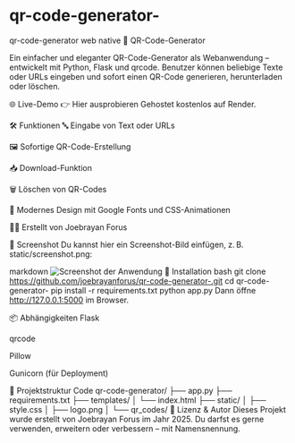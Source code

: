 # qr-code-generator-
qr-code-generator web native
📱 QR-Code-Generator

Ein einfacher und eleganter QR-Code-Generator als Webanwendung – entwickelt mit Python, Flask und qrcode. Benutzer können beliebige Texte oder URLs eingeben und sofort einen QR-Code generieren, herunterladen oder löschen.

🌐 Live-Demo
👉 Hier ausprobieren Gehostet kostenlos auf Render.

🛠️ Funktionen
🔤 Eingabe von Text oder URLs

🖼️ Sofortige QR-Code-Erstellung

📥 Download-Funktion

🗑️ Löschen von QR-Codes

🎨 Modernes Design mit Google Fonts und CSS-Animationen

🧑‍💻 Erstellt von Joebrayan Forus

📸 Screenshot
Du kannst hier ein Screenshot-Bild einfügen, z. B. static/screenshot.png:

markdown
![Screenshot der Anwendung](<img width="408" height="234" alt="image" src="https://github.com/user-attachments/assets/ffd64533-a85a-476e-b906-2f0b2b6d0d2f" />
)
🚀 Installation
bash
git clone https://github.com/joebrayanforus/qr-code-generator-.git
cd qr-code-generator-
pip install -r requirements.txt
python app.py
Dann öffne http://127.0.0.1:5000 im Browser.

📦 Abhängigkeiten
Flask

qrcode

Pillow

Gunicorn (für Deployment)

📁 Projektstruktur
Code
qr-code-generator/
├── app.py
├── requirements.txt
├── templates/
│   └── index.html
├── static/
│   ├── style.css
│   ├── logo.png
│   └── qr_codes/
📣 Lizenz & Autor
Dieses Projekt wurde erstellt von Joebrayan Forus im Jahr 2025. Du darfst es gerne verwenden, erweitern oder verbessern – mit Namensnennung.
